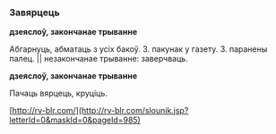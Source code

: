 ### Завярцець
**дзеяслоў, закончанае трыванне**

Абгарнуць, абматаць з усіх бакоў. З. пакунак у газету. З. паранены палец. || незакончанае трыванне: заверчваць.

**дзеяслоў, закончанае трыванне**

Пачаць вярцець, круціць.

<a rel="author">[http://rv-blr.com/](http://rv-blr.com/slounik.jsp?letterId=0&maskId=0&pageId=985)</a>
